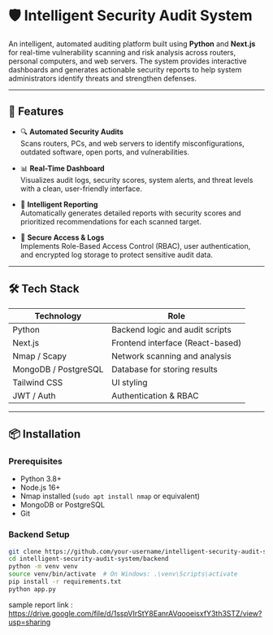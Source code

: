# 🛡️ Intelligent Security Audit System

An intelligent, automated auditing platform built using **Python** and **Next.js** for real-time vulnerability scanning and risk analysis across routers, personal computers, and web servers. The system provides interactive dashboards and generates actionable security reports to help system administrators identify threats and strengthen defenses.

---

## 🚀 Features

- 🔍 **Automated Security Audits**  
  Scans routers, PCs, and web servers to identify misconfigurations, outdated software, open ports, and vulnerabilities.

- 📊 **Real-Time Dashboard**  
  Visualizes audit logs, security scores, system alerts, and threat levels with a clean, user-friendly interface.

- 🧠 **Intelligent Reporting**  
  Automatically generates detailed reports with security scores and prioritized recommendations for each scanned target.

- 🔐 **Secure Access & Logs**  
  Implements Role-Based Access Control (RBAC), user authentication, and encrypted log storage to protect sensitive audit data.

---

## 🛠️ Tech Stack

| Technology         | Role                             |
|--------------------|----------------------------------|
| Python             | Backend logic and audit scripts  |
| Next.js            | Frontend interface (React-based) |
| Nmap / Scapy       | Network scanning and analysis    |
| MongoDB / PostgreSQL | Database for storing results     |
| Tailwind CSS       | UI styling                       |
| JWT / Auth         | Authentication & RBAC            |

---

## 📦 Installation

### Prerequisites

- Python 3.8+
- Node.js 16+
- Nmap installed (`sudo apt install nmap` or equivalent)
- MongoDB or PostgreSQL
- Git

### Backend Setup

```bash
git clone https://github.com/your-username/intelligent-security-audit-system.git
cd intelligent-security-audit-system/backend
python -m venv venv
source venv/bin/activate  # On Windows: .\venv\Scripts\activate
pip install -r requirements.txt
python app.py


````
sample report link : https://drive.google.com/file/d/1sspVIrStY8EanrAVqooeisxfY3th3STZ/view?usp=sharing
